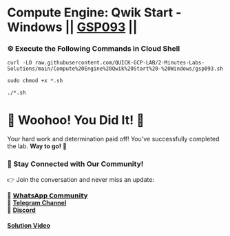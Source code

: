 # Compute Engine: Qwik Start - Windows || [GSP093](https://www.cloudskillsboost.google/focuses/560?parent=catalog) ||

### ⚙️ Execute the Following Commands in Cloud Shell

```
curl -LO raw.githubusercontent.com/QUICK-GCP-LAB/2-Minutes-Labs-Solutions/main/Compute%20Engine%20Qwik%20Start%20-%20Windows/gsp093.sh

sudo chmod +x *.sh

./*.sh
```

# 🎉 Woohoo! You Did It! 🎉

Your hard work and determination paid off!
You've successfully completed the lab. **Way to go!** 🚀

### 💬 Stay Connected with Our Community!

👉 Join the conversation and never miss an update:

💚 [**𝗪𝗵𝗮𝘁𝘀𝗔𝗽𝗽 𝗖𝗼𝗺𝗺𝘂𝗻𝗶𝘁𝘆**](https://chat.whatsapp.com/FYKYrKwcwYDE2Xl08SEi7D) <br>
📢 [**Telegram Channel**](https://t.me/+e1HQkO3ao2FmMGQ1) <br>
👥 [**Discord**](https://discord.gg/VzBN22adUC)

#### [Solution Video](https://www.youtube.com/@officialSheBright)

